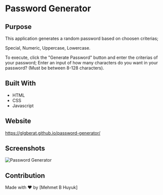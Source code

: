 # Password Generator

## Purpose
This application generates a random password based on choosen criterias;

Special, Numeric, Uppercase, Lowercase.

To execute, click the "Generate Password" button and enter the criterias of your password;
Enter an input of how many characters do you want in your password? (Must be between 8-128 characters).


## Built With
* HTML
* CSS
* Javascript

## Website
https://glgberat.github.io/password-generator/

## Screenshots
![Password Generator](https://glgberat.github.io/password-generator/passwordg.png)



## Contribution
Made with ❤️ by [Mehmet B Huyuk]